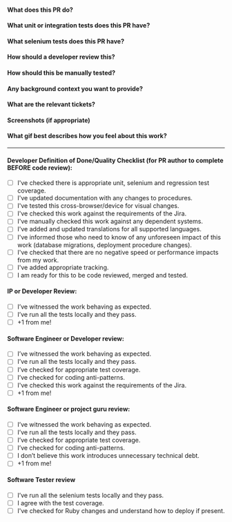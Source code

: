 #### What does this PR do?
#### What unit or integration tests does this PR have?
#### What selenium tests does this PR have?
#### How should a developer review this?
#### How should this be manually tested?
#### Any background context you want to provide?
#### What are the relevant tickets?
#### Screenshots (if appropriate)
#### What gif best describes how you feel about this work?
---
#### Developer Definition of Done/Quality Checklist (for PR author to complete BEFORE code review):
- [ ] I've checked there is appropriate unit, selenium and regression test coverage.
- [ ] I've updated documentation with any changes to procedures.
- [ ] I've tested this cross-browser/device for visual changes.
- [ ] I've checked this work against the requirements of the Jira.
- [ ] I've manually checked this work against any dependent systems.
- [ ] I've added and updated translations for all supported languages.
- [ ] I've informed those who need to know of any unforeseen impact of this work (database migrations, deployment procedure changes).
- [ ] I've checked that there are no negative speed or performance impacts from my work.
- [ ] I've added appropriate tracking.
- [ ] I am ready for this to be code reviewed, merged and tested.

#### IP or Developer Review:
- [ ] I’ve witnessed the work behaving as expected.
- [ ] I’ve run all the tests locally and they pass.
- [ ] +1 from me!

#### Software Engineer or Developer review:
- [ ] I’ve witnessed the work behaving as expected.
- [ ] I’ve run all the tests locally and they pass.
- [ ] I’ve checked for appropriate test coverage.
- [ ] I’ve checked for coding anti-patterns.
- [ ] I've checked this work against the requirements of the Jira.
- [ ] +1 from me!

#### Software Engineer or project guru review:
- [ ] I’ve witnessed the work behaving as expected.
- [ ] I’ve run all the tests locally and they pass.
- [ ] I’ve checked for appropriate test coverage.
- [ ] I’ve checked for coding anti-patterns.
- [ ] I don’t believe this work introduces unnecessary technical debt.
- [ ] +1 from me!

#### Software Tester review
- [ ] I’ve run all the selenium tests locally and they pass.
- [ ] I agree with the test coverage.
- [ ] I've checked for Ruby changes and understand how to deploy if present.
